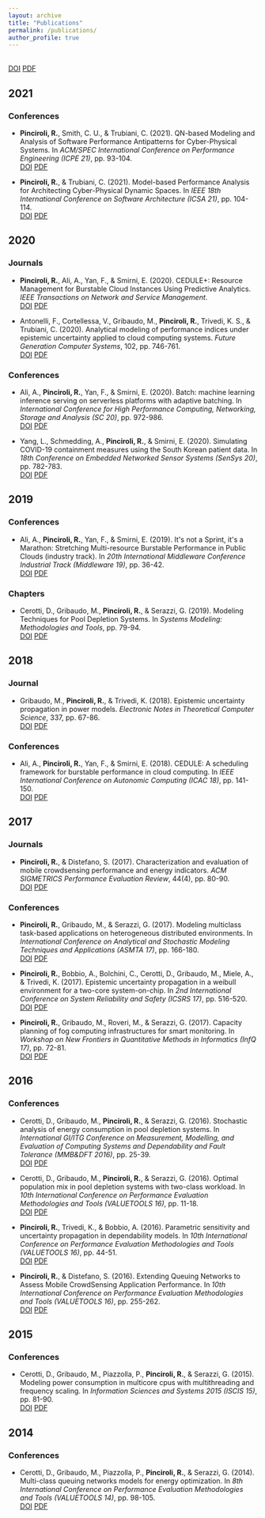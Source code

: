 ```yaml
---
layout: archive
title: "Publications"
permalink: /publications/
author_profile: true
---
```


<!--{% if author.googlescholar %}-->
<!--  You can also find my articles on <u><a href="{{author.googlescholar}}">my Google Scholar profile</a>.</u>-->
<!--{% endif %}-->

<!--{% include base_path %}-->

<!--{% for post in site.publications reversed %}-->
<!--  {% include archive-single.html %}-->
<!--{% endfor %}-->

<br/>[DOI]() [PDF]()

## 2021

### Conferences
* __Pinciroli, R.__, Smith, C. U., & Trubiani, C. (2021). QN-based Modeling and Analysis of Software Performance Antipatterns for Cyber-Physical Systems. In _ACM/SPEC International Conference on Performance Engineering (ICPE 21)_, pp. 93-104.<br/>[DOI](https://dx.doi.org/10.1145/3427921.3450251) [PDF]()

* __Pinciroli, R.__, & Trubiani, C. (2021). Model-based Performance Analysis for Architecting Cyber-Physical Dynamic Spaces. In _IEEE 18th International Conference on Software Architecture (ICSA 21)_, pp. 104-114.<br/>[DOI](https://dx.doi.org/10.1109/ICSA51549.2021.00018) [PDF]()



## 2020

### Journals

* __Pinciroli, R.__, Ali, A., Yan, F., & Smirni, E. (2020). CEDULE+: Resource Management for Burstable Cloud Instances Using Predictive Analytics. _IEEE Transactions on Network and Service Management_.<br/>[DOI](https://dx.doi.org/10.1109/TNSM.2020.3039942) [PDF]()

* Antonelli, F., Cortellessa, V., Gribaudo, M., __Pinciroli, R.__, Trivedi, K. S., & Trubiani, C. (2020). Analytical modeling of performance indices under epistemic uncertainty applied to cloud computing systems. _Future Generation Computer Systems_, 102, pp. 746-761.<br/>[DOI](https://dx.doi.org/10.1016/j.future.2019.09.006) [PDF]()

### Conferences

* Ali, A., __Pinciroli, R.__, Yan, F., & Smirni, E. (2020). Batch: machine learning inference serving on serverless platforms with adaptive batching. In _International Conference for High Performance Computing, Networking, Storage and Analysis (SC 20)_, pp. 972-986.<br/>[DOI](https://dx.doi.org/10.5555/3433701.3433792) [PDF]()

* Yang, L., Schmedding, A., __Pinciroli, R.__, & Smirni, E. (2020). Simulating COVID-19 containment measures using the South Korean patient data. In _18th Conference on Embedded Networked Sensor Systems (SenSys 20)_, pp. 782-783.<br/>[DOI](https://dx.doi.org/10.1145/3384419.3430610) [PDF]()



## 2019

### Conferences

* Ali, A., __Pinciroli, R.__, Yan, F., & Smirni, E. (2019). It's not a Sprint, it's a Marathon: Stretching Multi-resource Burstable Performance in Public Clouds (industry track). In _20th International Middleware Conference Industrial Track (Middleware 19)_, pp. 36-42.<br/>[DOI](https://dx.doi.org/10.1145/3366626.3368130) [PDF]()

### Chapters

* Cerotti, D., Gribaudo, M., __Pinciroli, R.__, & Serazzi, G. (2019). Modeling Techniques for Pool Depletion Systems. In _Systems Modeling: Methodologies and Tools_, pp. 79-94.<br/>[DOI](https://dx.doi.org/10.1007/978-3-319-92378-9_6) [PDF]()



## 2018

### Journal

* Gribaudo, M., __Pinciroli, R.__, & Trivedi, K. (2018). Epistemic uncertainty propagation in power models. _Electronic Notes in Theoretical Computer Science_, 337, pp. 67-86.<br/>[DOI](https://dx.doi.org/10.1016/j.entcs.2018.03.034) [PDF]()

### Conferences

* Ali, A., __Pinciroli, R.__, Yan, F., & Smirni, E. (2018). CEDULE: A scheduling framework for burstable performance in cloud computing. In _IEEE International Conference on Autonomic Computing (ICAC 18)_, pp. 141-150.<br/>[DOI](https://dx.doi.org/10.1109/ICAC.2018.00024) [PDF]()



## 2017

### Journals

* __Pinciroli, R.__, & Distefano, S. (2017). Characterization and evaluation of mobile crowdsensing performance and energy indicators. _ACM SIGMETRICS Performance Evaluation Review_, 44(4), pp. 80-90.<br/>[DOI](https://dx.doi.org/10.1145/3092819.3092829) [PDF]()

### Conferences

* __Pinciroli, R.__, Gribaudo, M., & Serazzi, G. (2017). Modeling multiclass task-based applications on heterogeneous distributed environments. In _International Conference on Analytical and Stochastic Modeling Techniques and Applications (ASMTA 17)_, pp. 166-180.<br/>[DOI](https://dx.doi.org/10.1007/978-3-319-61428-1_12) [PDF]()

* __Pinciroli, R.__, Bobbio, A., Bolchini, C., Cerotti, D., Gribaudo, M., Miele, A., & Trivedi, K. (2017). Epistemic uncertainty propagation in a weibull environment for a two-core system-on-chip. In _2nd International Conference on System Reliability and Safety (ICSRS 17)_, pp. 516-520.<br/>[DOI](https://dx.doi.org/10.1109/ICSRS.2017.8272875) [PDF]()

* __Pinciroli, R.__, Gribaudo, M., Roveri, M., & Serazzi, G. (2017). Capacity planning of fog computing infrastructures for smart monitoring. In _Workshop on New Frontiers in Quantitative Methods in Informatics (InfQ 17)_, pp. 72-81.<br/>[DOI](https://dx.doi.org/10.1007/978-3-319-91632-3_6) [PDF]()



## 2016

### Conferences

* Cerotti, D., Gribaudo, M., __Pinciroli, R.__, & Serazzi, G. (2016). Stochastic analysis of energy consumption in pool depletion systems. In _International GI/ITG Conference on Measurement, Modelling, and Evaluation of Computing Systems and Dependability and Fault Tolerance (MMB&DFT 2016)_, pp. 25-39.<br/>[DOI](https://dx.doi.org/10.1007/978-3-319-31559-1_4) [PDF]()

* Cerotti, D., Gribaudo, M., __Pinciroli, R.__, & Serazzi, G. (2016). Optimal population mix in pool depletion systems with two-class workload. In _10th International Conference on Performance Evaluation Methodologies and Tools (VALUETOOLS 16)_, pp. 11-18.<br/>[DOI](https://dx.doi.org/10.4108/eai.25-10-2016.2266566) [PDF]()

* __Pinciroli, R.__, Trivedi, K., & Bobbio, A. (2016). Parametric sensitivity and uncertainty propagation in dependability models. In _10th International Conference on Performance Evaluation Methodologies and Tools (VALUETOOLS 16)_, pp. 44-51.<br/>[DOI](https://dx.doi.org/10.4108/eai.25-10-2016.2266529) [PDF]()

* __Pinciroli, R.__, & Distefano, S. (2016). Extending Queuing Networks to Assess Mobile CrowdSensing Application Performance. In _10th International Conference on Performance Evaluation Methodologies and Tools (VALUETOOLS 16)_, pp. 255-262.<br/>[DOI](https://dx.doi.org/10.4108/eai.25-10-2016.2266899) [PDF]()



## 2015

### Conferences

* Cerotti, D., Gribaudo, M., Piazzolla, P., __Pinciroli, R.__, & Serazzi, G. (2015). Modeling power consumption in multicore cpus with multithreading and frequency scaling. In _Information Sciences and Systems 2015 (ISCIS 15)_, pp. 81-90.<br/>[DOI](https://dx.doi.org/10.1007/978-3-319-22635-4_7) [PDF]()



## 2014

### Conferences

* Cerotti, D., Gribaudo, M., Piazzolla, P., __Pinciroli, R.__, & Serazzi, G. (2014). Multi-class queuing networks models for energy optimization. In _8th International Conference on Performance Evaluation Methodologies and Tools (VALUETOOLS 14)_, pp. 98-105.<br/>[DOI](https://dx.doi.org/10.4108/icst.Valuetools.2014.258214) [PDF]()

